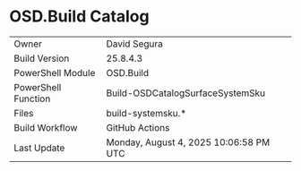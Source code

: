 ﻿# OSD.Build Catalog

| | |
|-|-|
| Owner | David Segura |
| Build Version | 25.8.4.3 |
| PowerShell Module | OSD.Build |
| PowerShell Function | Build-OSDCatalogSurfaceSystemSku |
| Files | build-systemsku.* |
| Build Workflow | GitHub Actions |
| Last Update | Monday, August 4, 2025 10:06:58 PM UTC |
